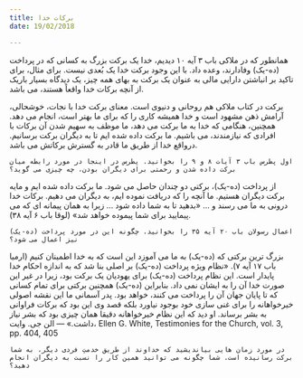 ```yaml
---
title: برکات خدا
date: 19/02/2018

---
```


همانطور که در ملاکی باب ۳ آیه ۱۰ دیدیم، خدا یک برکت بزرگ به کسانی که در پرداخت (ده-یک) وفادارند، وعده داد. با این وجود برکت خدا یک بُعدی نیست. برای مثال، برای تاکید بر انباشتن دارایی مالی به عنوان یک برکت به بهای همه چیز، یک دیدگاه بسیار باریک از آنچه برکات خدا واقعاً هستند، می باشد.

برکت در کتاب ملاکی هم روحانی و دنیوی است. معنای برکت خدا با نجات، خوشحالی، آرامش ذهن مشهود است و خدا همیشه کاری را که برای ما بهتر است، انجام می دهد. همچنین، هنگامی که خدا به ما برکت می دهد، ما موظف به سهیم شدن آن برکات با افرادی که نیازمندند، می باشیم. ما برکت داده شده ایم تا به دیگران برکت برسانیم. درواقع خدا از طریق ما قادر به گسترش برکاتش می باشد.

`اول پطرس باب ۳ آیات ۸ و ۹ را بخوانید. پطرس در اینجا در مورد رابطه میان برکت داده شدن و رحمتی برای دیگران بودن، چه چیزی می گوید؟`

از پرداخت (ده-یک)، برکتی دو چندان حاصل می شود. ما برکت داده شده ایم و مایه برکت دیگران هستیم. ما آنچه را که دریافت نموده ایم، به دیگران می دهیم. برکات خدا درونی به ما می رسند و ... «بدهید تا به شما داده شود ... زیرا به همان پیمانه ای که می پیمایید برای شما پیموده خواهد شد» (لوقا باب ۶ آیه ۳۸).

`اعمال رسولان باب ۲۰ آیه ۳۵ را بخوانید. چگونه این در مورد پرداخت (ده-یک) نیز اعمال می شود؟`

بزرگ ترین برکتی که (ده-یک) به ما می آموزد این است که به خدا اطمینان کنیم (ارمیا باب ۱۷ آیه ۷). «نظام ویژه پرداخت (ده-یک) بر اصلی بنا شد که به اندازه احکام خدا پایدار است. این نظام پرداخت (ده-یک) برای یهودیان یک برکت بود، زیرا در غیر این صورت خدا آن را به ایشان نمی داد. بنابراین (ده-یک) همچنین برکتی برای تمام کسانی که تا پایان جهان آن را پرداخت می کنند، خواهد بود. پدر آسمانی ما این نقشه اصولی خیرخواهانه را برای غنی سازی خود بوجود نیاورد بلکه قصد وی این بود که برکات فراوانی به بشر برساند. او دید که این نظام خیرخواهانه دقیقا همان چیزی بود که بشر نیاز داشت.» — الن جی. وایت، Ellen G. White, Testimonies for the Church, vol. 3, pp. 404, 405

`در مورد زمان هایی بیاندیشید که خداوند از طریق خدمتِ فردی دیگر، به شما برکت رسانیده است. شما چگونه می توانید همین کار را نسبت به دیگران انجام دهید؟`